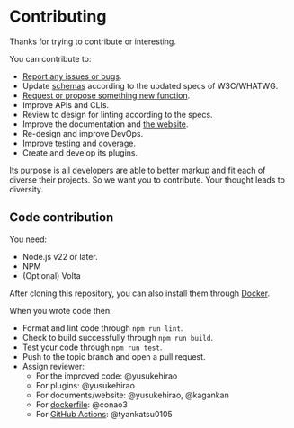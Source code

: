 # Contributing

Thanks for trying to contribute or interesting.

You can contribute to:

- [Report any issues or bugs](https://github.com/markuplint/markuplint/issues).
- Update [schemas](https://github.com/markuplint/markuplint/tree/main/packages/%40markuplint/html-spec/src) according to the updated specs of W3C/WHATWG.
- [Request or propose something new function](https://github.com/markuplint/markuplint/issues/new?assignees=%40YusukeHirao&labels=Features%3A+Proposal&template=feature.md&title=Supporting+for).
- Improve APIs and CLIs.
- Review to design for linting according to the specs.
- Improve the documentation and [the website](https://markuplint.dev/).
- Re-design and improve DevOps.
- Improve [testing](https://github.com/markuplint/markuplint/actions?query=workflow%3ATest) and [coverage](https://coveralls.io/github/markuplint/markuplint?branch=main).
- Create and develop its plugins.

Its purpose is all developers are able to better markup and fit each of diverse their projects. So we want you to contribute. Your thought leads to diversity.

## Code contribution

You need:

- Node.js v22 or later.
- NPM
- (Optional) Volta

After cloning this repository, you can also install them through [Docker](https://github.com/markuplint/markuplint/blob/main/Dockerfile).

When you wrote code then:

- Format and lint code through `npm run lint`.
- Check to build successfully through `npm run build`.
- Test your code through `npm run test`.
- Push to the topic branch and open a pull request.
- Assign reviewer:
  - For the improved code: @yusukehirao
  - For plugins: @yusukehirao
  - For documents/website: @yusukehirao, @kagankan
  - For [dockerfile](https://github.com/markuplint/markuplint/blob/main/Dockerfile): @conao3
  - For [GitHub Actions](https://github.com/markuplint/markuplint/tree/main/.github/workflows): @tyankatsu0105
